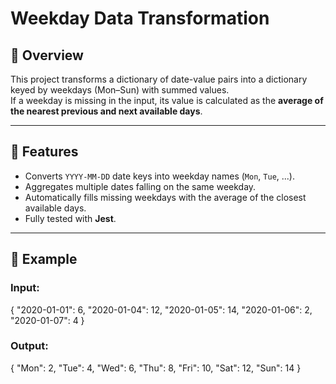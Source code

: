 # Weekday Data Transformation

## 📌 Overview
This project transforms a dictionary of date-value pairs into a dictionary keyed by weekdays (Mon–Sun) with summed values.  
If a weekday is missing in the input, its value is calculated as the **average of the nearest previous and next available days**.

---

## 🚀 Features
- Converts `YYYY-MM-DD` date keys into weekday names (`Mon`, `Tue`, ...).
- Aggregates multiple dates falling on the same weekday.
- Automatically fills missing weekdays with the average of the closest available days.
- Fully tested with **Jest**.

---

## 📂 Example

### Input:

{
  "2020-01-01": 6,
  "2020-01-04": 12,
  "2020-01-05": 14,
  "2020-01-06": 2,
  "2020-01-07": 4
}


### Output:
{
  "Mon": 2,
  "Tue": 4,
  "Wed": 6,
  "Thu": 8,
  "Fri": 10,
  "Sat": 12,
  "Sun": 14
}
